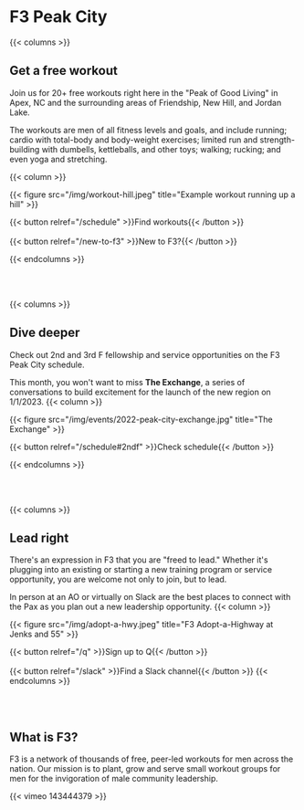 # F3 Peak City

{{< columns >}}
## Get a free workout
Join us for 20+ free workouts right here in the "Peak of Good Living" in Apex, NC and the surrounding areas of Friendship, New Hill, and Jordan Lake.

The workouts are men of all fitness levels and goals, and include running; cardio with total-body and body-weight exercises; limited run and strength-building with dumbells, kettleballs, and other toys; walking; rucking; and even yoga and stretching.

{{< column >}}

{{< figure src="/img/workout-hill.jpeg" title="Example workout running up a hill" >}}

{{< button relref="/schedule" >}}Find workouts{{< /button >}}
</br>
</br>
{{< button relref="/new-to-f3" >}}New to F3?{{< /button >}}

{{< endcolumns >}}

</br>
</br>

{{< columns >}}
## Dive deeper
Check out 2nd and 3rd F fellowship and service opportunities on the F3 Peak City schedule.

This month, you won't want to miss **The Exchange**, a series of conversations to build excitement for the launch of the new region on 1/1/2023.
{{< column >}}

{{< figure src="/img/events/2022-peak-city-exchange.jpg" title="The Exchange" >}}

{{< button relref="/schedule#2ndf" >}}Check schedule{{< /button >}}

{{< endcolumns >}}

</br>
</br>

{{< columns >}}
## Lead right
There's an expression in F3 that you are "freed to lead." Whether it's plugging into an existing or starting a new training program or service opportunity, you are welcome not only to join, but to lead.

In person at an AO or virtually on Slack are the best places to connect with the Pax as you plan out a new leadership opportunity.
{{< column >}}

{{< figure src="/img/adopt-a-hwy.jpeg" title="F3 Adopt-a-Highway at Jenks and 55" >}}

{{< button relref="/q" >}}Sign up to Q{{< /button >}}
</br>
</br>
{{< button relref="/slack" >}}Find a Slack channel{{< /button >}}
{{< endcolumns >}}

</br>
</br>

## What is F3?

F3 is a network of thousands of free, peer-led workouts for men across the nation. Our mission is to plant, grow and serve small workout groups for men for the invigoration of male community leadership.

{{< vimeo 143444379 >}}
